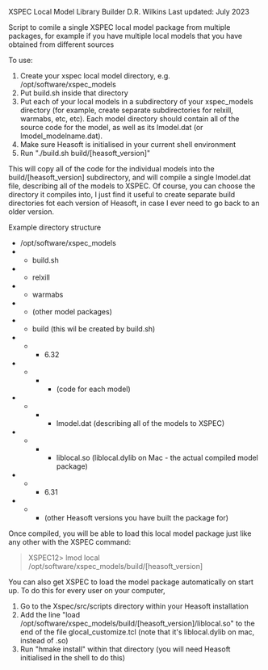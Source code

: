 XSPEC Local Model Library Builder
D.R. Wilkins
Last updated: July 2023

Script to comile a single XSPEC local model package from multiple packages, for example if you have multiple local models that you have obtained from different sources

To use:
1) Create your xspec local model directory, e.g. /opt/software/xspec_models
2) Put build.sh inside that directory
3) Put each of your local models in a subdirectory of your xspec_models directory (for example, create separate subdirectories for relxill, warmabs, etc, etc). Each model directory should contain all of the source code for the model, as well as its lmodel.dat (or lmodel_modelname.dat).
4) Make sure Heasoft is initialised in your current shell environment
5) Run "./build.sh build/[heasoft_version]"

This will copy all of the code for the individual models into the build/[heasoft_version] subdirectory, and will compile a single lmodel.dat file, describing all of the models to XSPEC. Of course, you can choose the directory it compiles into, I just find it useful to create separate build directories fot each version of Heasoft, in case I ever need to go back to an older version.

Example directory structure
- /opt/software/xspec_models
- - build.sh
- - relxill
- - warmabs
- - (other model packages)
- - build (this wil be created by build.sh)
- - - 6.32
- - - - (code for each model)
- - - - lmodel.dat (describing all of the models to XSPEC)
- - - - liblocal.so (liblocal.dylib on Mac - the actual compiled model package)
- - - 6.31
- - - (other Heasoft versions you have built the package for)

Once compiled, you will be able to load this local model package just like any other with the XSPEC command:
> XSPEC12> lmod local /opt/software/xspec_models/build/[heasoft_version]

You can also get XSPEC to load the model package automatically on start up. To do this for every user on your computer, 
1) Go to the Xspec/src/scripts directory within your Heasoft installation
2) Add the line "load /opt/software/xspec_models/build/[heasoft_version]/liblocal.so" to the end of the file glocal_customize.tcl (note that it's liblocal.dylib on mac, instead of .so) 
3) Run "hmake install" within that directory (you will need Heasoft initialised in the shell to do this)

